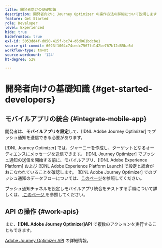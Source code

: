 ```yaml
---
title: 開発者向けの基礎知識
description: 開発者向けに Journey Optimizer の操作方法の詳細について説明します
feature: Get Started
role: Developer
level: Experienced
hide: true
hidefromtoc: true
exl-id: 5053dd4f-d050-415f-bc74-d6d061bdcbe1
source-git-commit: 6023f1004c74cedc7567fd142be767b12d85ba6d
workflow-type: tm+mt
source-wordcount: '124'
ht-degree: 52%

---
```


# 開発者向けの基礎知識 {#get-started-developers}

## モバイルアプリの統合 {#integrate-mobile-app}

開発者は、**モバイルアプリを設定**&#x200B;して、[!DNL Adobe Journey Optimizer] でプッシュ通知を送信できる必要があります。

[!DNL Journey Optimizer] では、ジャーニーを作成し、ターゲットとなるオーディエンスにメッセージを送信できます。 [!DNL Journey Optimizer] でプッシュ通知の送信を開始する前に、モバイルアプリ、[!DNL Adobe Experience Platform] および [!DNL Adobe Experience Platform Launch] で設定と統合がおこなわれていることを確認します。 [!DNL Adobe Journey Optimizer] でのプッシュ通知のデータフローについては、[このページ](../../push/push-gs.md)を参照してください。

プッシュ通知チャネルを設定しモバイルアプリ統合をテストする手順について詳しくは、[ このページ ](../../push/push-configuration.md) を参照してください。

## API の操作 {#work-apis}

また、**[!DNL Adobe Journey Optimizer]API** で複数のアクションを実行することもできます。

[Adobe Journey Optimizer API](../../configuration/ajo-apis.md) の詳細情報。